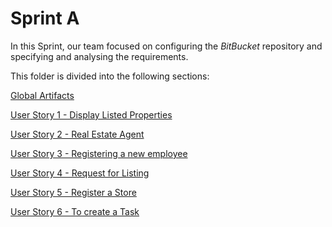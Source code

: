 # Sprint A

In this Sprint, our team focused on configuring the *BitBucket* repository and specifying and analysing the requirements.

This folder is divided into the following sections:

[Global Artifacts](global-artifacts/Readme.md)

[User Story 1 - Display Listed Properties](us001/Readme.md)

[User Story 2 - Real Estate Agent](us002/Readme.md)

[User Story 3 - Registering a new employee](us003/Readme.md)

[User Story 4 - Request for Listing](us004/Readme.md)

[User Story 5 - Register a Store](us005/Readme.md)

[User Story 6 - To create a Task](us006/Readme.md)

